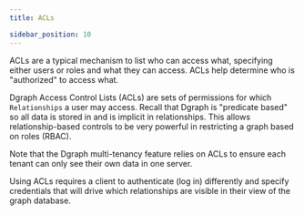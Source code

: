 ```yaml
---
title: ACLs

sidebar_position: 10
---
```


ACLs are a typical mechanism to list who can access what, specifying either users or roles and what they can access. ACLs help determine who is "authorized" to access what.

Dgraph Access Control Lists (ACLs) are sets of permissions for which `Relationships` a user may access. Recall that Dgraph is "predicate based" so all data is stored in and is implicit in relationships. This allows relationship-based controls to be very powerful in restricting a graph based on roles (RBAC).

Note that the Dgraph multi-tenancy feature relies on ACLs to ensure each tenant can only see their own data in one server.

Using ACLs requires a client to authenticate (log in) differently and specify credentials that will drive which relationships are visible in their view of the graph database.
